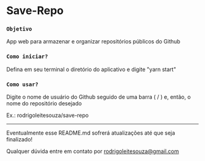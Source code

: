 # Save-Repo

### `Objetivo`

App web para armazenar e organizar repositórios públicos do Github

### `Como iniciar?`

Defina em seu terminal o diretório do aplicativo e digite "yarn start"

### `Como usar?`

Digite o nome de usuário do Github seguido de uma barra ( / ) e, então, o nome do repositório desejado

Ex.: rodrigoleitesouza/save-repo

------------------------------------------------------------------

Eventualmente esse README.md sofrerá atualizações até que seja finalizado!

Qualquer dúvida entre em contato por <a href="mailto:rodrigoleitesouza@gmail.com?">rodrigoleitesouza@gmail.com</a>
